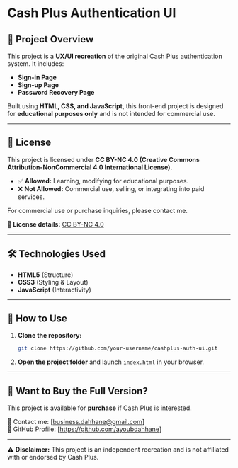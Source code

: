 # Cash Plus Authentication UI

## 🚀 Project Overview
This project is a **UX/UI recreation** of the original Cash Plus authentication system. It includes:
- **Sign-in Page**
- **Sign-up Page**
- **Password Recovery Page**

Built using **HTML, CSS, and JavaScript**, this front-end project is designed for **educational purposes only** and is not intended for commercial use.

---

## 📜 License
This project is licensed under **CC BY-NC 4.0 (Creative Commons Attribution-NonCommercial 4.0 International License).**

- ✅ **Allowed:** Learning, modifying for educational purposes.
- ❌ **Not Allowed:** Commercial use, selling, or integrating into paid services.

For commercial use or purchase inquiries, please contact me.

**🔗 License details:** [CC BY-NC 4.0](https://creativecommons.org/licenses/by-nc/4.0/)

---

## 🛠️ Technologies Used
- **HTML5** (Structure)
- **CSS3** (Styling & Layout)
- **JavaScript** (Interactivity)

---

## 📂 How to Use
1. **Clone the repository:**
   ```sh
   git clone https://github.com/your-username/cashplus-auth-ui.git
   ```
2. **Open the project folder** and launch `index.html` in your browser.

---

## 🔹 Want to Buy the Full Version?
This project is available for **purchase** if Cash Plus is interested.

📧 Contact me: [business.dahhane@gmail.com]  
🔗 GitHub Profile: [https://github.com/ayoubdahhane]

---

⚠️ **Disclaimer:** This project is an independent recreation and is not affiliated with or endorsed by Cash Plus.

